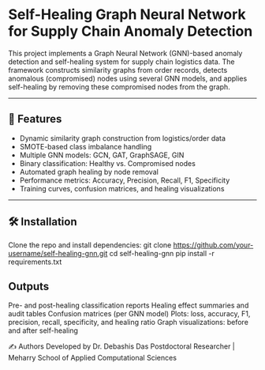 # Self-Healing Graph Neural Network for Supply Chain Anomaly Detection

This project implements a Graph Neural Network (GNN)-based anomaly detection and self-healing system for supply chain logistics data. The framework constructs similarity graphs from order records, detects anomalous (compromised) nodes using several GNN models, and applies self-healing by removing these compromised nodes from the graph.

---

## 🚀 Features

- Dynamic similarity graph construction from logistics/order data
- SMOTE-based class imbalance handling
- Multiple GNN models: GCN, GAT, GraphSAGE, GIN
- Binary classification: Healthy vs. Compromised nodes
- Automated graph healing by node removal
- Performance metrics: Accuracy, Precision, Recall, F1, Specificity
- Training curves, confusion matrices, and healing visualizations

---

## 🛠️ Installation

Clone the repo and install dependencies:
git clone https://github.com/your-username/self-healing-gnn.git
cd self-healing-gnn
pip install -r requirements.txt

## Outputs
Pre- and post-healing classification reports
Healing effect summaries and audit tables
Confusion matrices (per GNN model)
Plots: loss, accuracy, F1, precision, recall, specificity, and healing ratio
Graph visualizations: before and after self-healing

✍️ Authors
Developed by Dr. Debashis Das
Postdoctoral Researcher | Meharry School of Applied Computational Sciences
